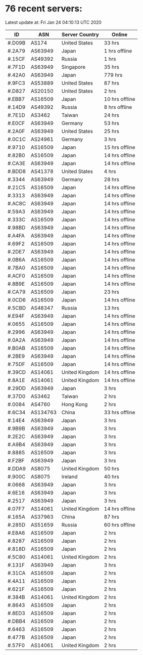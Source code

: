 # 76 recent servers:

Latest update at: Fri Jan 24 04:10:13 UTC 2020

| ID | ASN | Server Country | Online |
| -- | --- | -------------- | ------ |
| #.D09B | AS174 | United States | 33 hrs |
| #.2A79 | AS63949 | Japan | 1 hrs offline |
| #.15CF | AS49392 | Russia | 1 hrs |
| #.7F1D | AS63949 | Singapore | 35 hrs |
| #.42A0 | AS63949 | Japan | 779 hrs |
| #.9FC3 | AS53889 | United States | 87 hrs |
| #.D827 | AS20150 | United States | 2 hrs |
| #.EBB7 | AS16509 | Japan | 10 hrs offline |
| #.14D9 | AS49392 | Russia | 8 hrs offline |
| #.7E1D | AS3462 | Taiwan | 24 hrs |
| #.E0CF | AS63949 | Germany | 53 hrs |
| #.2A0F | AS63949 | United States | 25 hrs |
| #.0C1C | AS24961 | Germany | 3 hrs |
| #.9710 | AS16509 | Japan | 15 hrs offline |
| #.82B0 | AS16509 | Japan | 14 hrs offline |
| #.CA3E | AS63949 | Japan | 14 hrs offline |
| #.BDD8 | AS41378 | United States | 4 hrs |
| #.3344 | AS63949 | Germany | 28 hrs |
| #.21C5 | AS16509 | Japan | 14 hrs offline |
| #.3313 | AS63949 | Japan | 14 hrs offline |
| #.AC8C | AS63949 | Japan | 14 hrs offline |
| #.59A3 | AS63949 | Japan | 14 hrs offline |
| #.333C | AS16509 | Japan | 14 hrs offline |
| #.98BD | AS63949 | Japan | 14 hrs offline |
| #.A4FA | AS63949 | Japan | 14 hrs offline |
| #.69F2 | AS16509 | Japan | 14 hrs offline |
| #.2DE7 | AS63949 | Japan | 14 hrs offline |
| #.0B6A | AS16509 | Japan | 14 hrs offline |
| #.7BA0 | AS16509 | Japan | 14 hrs offline |
| #.ACF0 | AS16509 | Japan | 14 hrs offline |
| #.8B9E | AS16509 | Japan | 14 hrs offline |
| #.CA79 | AS16509 | Japan | 23 hrs |
| #.0CD6 | AS16509 | Japan | 14 hrs offline |
| #.5CBD | AS48347 | Russia | 13 hrs |
| #.E94F | AS63949 | Japan | 14 hrs offline |
| #.0655 | AS16509 | Japan | 14 hrs offline |
| #.2996 | AS63949 | Japan | 14 hrs offline |
| #.0A2A | AS63949 | Japan | 14 hrs offline |
| #.B0AB | AS16509 | Japan | 14 hrs offline |
| #.2BE9 | AS63949 | Japan | 14 hrs offline |
| #.75DF | AS16509 | Japan | 14 hrs offline |
| #.39CD | AS14061 | United Kingdom | 14 hrs offline |
| #.8A1E | AS14061 | United Kingdom | 14 hrs offline |
| #.29DD | AS63949 | Japan | 3 hrs |
| #.37D0 | AS3462 | Taiwan | 2 hrs |
| #.0084 | AS4760 | Hong Kong | 2 hrs |
| #.6C34 | AS134763 | China | 33 hrs offline |
| #.14E4 | AS63949 | Japan | 3 hrs |
| #.9B9B | AS63949 | Japan | 3 hrs |
| #.2E2C | AS63949 | Japan | 3 hrs |
| #.A9B4 | AS63949 | Japan | 3 hrs |
| #.8885 | AS16509 | Japan | 3 hrs |
| #.F2BF | AS63949 | Japan | 3 hrs |
| #.DDA9 | AS8075 | United Kingdom | 50 hrs |
| #.900C | AS8075 | Ireland | 40 hrs |
| #.0668 | AS63949 | Japan | 3 hrs |
| #.6E16 | AS63949 | Japan | 3 hrs |
| #.2517 | AS63949 | Japan | 3 hrs |
| #.07F7 | AS14061 | United Kingdom | 14 hrs offline |
| #.165A | AS37963 | China | 87 hrs |
| #.285D | AS51659 | Russia | 60 hrs offline |
| #.E8A6 | AS16509 | Japan | 2 hrs |
| #.8287 | AS16509 | Japan | 2 hrs |
| #.818D | AS16509 | Japan | 2 hrs |
| #.5C80 | AS14061 | United Kingdom | 2 hrs |
| #.131F | AS63949 | Japan | 3 hrs |
| #.31CA | AS16509 | Japan | 2 hrs |
| #.4A11 | AS16509 | Japan | 2 hrs |
| #.621F | AS16509 | Japan | 2 hrs |
| #.384B | AS14061 | United Kingdom | 2 hrs |
| #.8643 | AS16509 | Japan | 2 hrs |
| #.8ED3 | AS16509 | Japan | 2 hrs |
| #.DBB4 | AS16509 | Japan | 2 hrs |
| #.6463 | AS16509 | Japan | 2 hrs |
| #.477B | AS16509 | Japan | 2 hrs |
| #.57F0 | AS14061 | United Kingdom | 2 hrs |

